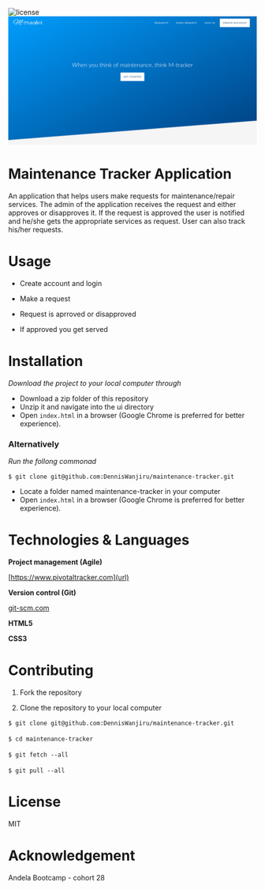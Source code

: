 ![license](https://img.shields.io/github/license/mashape/apistatus.svg)
![Landing Page](ui/assets/images/screenshots/landing-header.png)

# Maintenance Tracker Application

An application that helps users make requests for maintenance/repair services.
The admin of the application receives the request and either approves or disapproves it. If the request is approved the user is notified and he/she gets the appropriate services as request. User can also track his/her requests.

# Usage

* Create account and login

* Make a request

* Request is aprroved or disapproved

* If approved you get served

# Installation

_Download the project to your local computer through_

* Download a zip folder of this repository
* Unzip it and navigate into the ui directory
* Open `index.html` in a browser (Google Chrome is preferred for better experience).

### Alternatively

_Run the follong commonad_

```
$ git clone git@github.com:DennisWanjiru/maintenance-tracker.git
```

* Locate a folder named maintenance-tracker in your computer
* Open `index.html` in a browser (Google Chrome is preferred for better experience).

# Technologies & Languages

**Project management (Agile)**

[https://www.pivotaltracker.com](url)

**Version control (Git)**

[git-scm.com](url)

**HTML5**

**CSS3**

# Contributing

1.  Fork the repository

2.  Clone the repository to your local computer

```
$ git clone git@github.com:DennisWanjiru/maintenance-tracker.git

$ cd maintenance-tracker

$ git fetch --all

$ git pull --all
```

# License

MIT

# Acknowledgement

Andela Bootcamp - cohort 28
